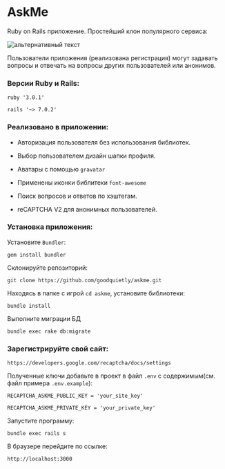 # AskMe

Ruby on Rails приложение. Простейший клон популярного сервиса:

![альтернативный текст](https://casts.ask.fm/assets/logo-red-b0a3a1253b93dac3050a92d9b0c225d7f85305f13614978d6bcde7bc3219e644.png 'https://ask.fm')

Пользователи приложения (реализована регистрация) могут задавать вопросы и отвечать на вопросы других пользователей или анонимов.

### Версии Ruby и Rails:

```
ruby '3.0.1'

rails '~> 7.0.2'
```

### Реализовано в приложении:

- Авторизация пользователя без использования библиотек.

- Выбор пользователем дизайн шапки профиля.

- Аватары с помощью `gravatar`

- Применены иконки библитеки `font-awesome`

- Поиск вопросов и ответов по хэштегам.

- reCAPTCHA V2 для анонимных пользователей.

### Установка приложения:

Установите `Bundler`:

```
gem install bundler
```

Склонируйте репозиторий:

```
git clone https://github.com/goodquietly/askme.git
```

Находясь в папке с игрой `cd askme`, установите библиотеки:

```
bundle install
```

Выполните миграции БД

```
bundle exec rake db:migrate
```

### Зарегистрируйте свой сайт:

```
https://developers.google.com/recaptcha/docs/settings
```

Полученные ключи добавьте в проект в файл `.env` с содержимым(см. файл примера `.env.example`):

```
RECAPTCHA_ASKME_PUBLIC_KEY = 'your_site_key'

RECAPTCHA_ASKME_PRIVATE_KEY = 'your_private_key'
```

Запустите программу:

```
bundle exec rails s
```

В браузере перейдите по ссылке:

```
http://localhost:3000
```
